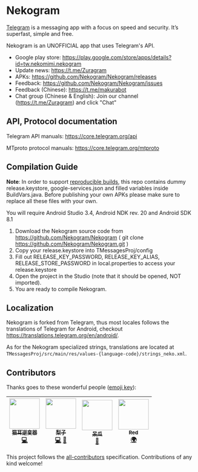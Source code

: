 # Nekogram

[Telegram](https://telegram.org) is a messaging app with a focus on speed and security. It’s superfast, simple and free.

Nekogram is an UNOFFICIAL app that uses Telegram's API.

- Google play store: https://play.google.com/store/apps/details?id=tw.nekomimi.nekogram
- Update news: https://t.me/Zuragram
- APKs: https://github.com/Nekogram/Nekogram/releases
- Feedback: https://github.com/Nekogram/Nekogram/issues
- Feedback (Chinese): https://t.me/makurabot
- Chat group (Chinese & English): Join our channel (https://t.me/Zuragram) and click "Chat"

## API, Protocol documentation

Telegram API manuals: https://core.telegram.org/api

MTproto protocol manuals: https://core.telegram.org/mtproto

## Compilation Guide

**Note**: In order to support [reproducible builds](https://core.telegram.org/reproducible-builds), this repo contains dummy release.keystore,  google-services.json and filled variables inside BuildVars.java. Before publishing your own APKs please make sure to replace all these files with your own.

You will require Android Studio 3.4, Android NDK rev. 20 and Android SDK 8.1

1. Download the Nekogram source code from https://github.com/Nekogram/Nekogram ( git clone https://github.com/Nekogram/Nekogram.git )
2. Copy your release.keystore into TMessagesProj/config
3. Fill out RELEASE_KEY_PASSWORD, RELEASE_KEY_ALIAS, RELEASE_STORE_PASSWORD in local.properties to access your  release.keystore
4. Open the project in the Studio (note that it should be opened, NOT imported).
5. You are ready to compile Nekogram.

## Localization

Nekogram is forked from Telegram, thus most locales follows the translations of Telegram for Android, checkout https://translations.telegram.org/en/android/.

As for the Nekogram specialized strings, translations are located at `TMessagesProj/src/main/res/values-{language-code}/strings_neko.xml`.

## Contributors

Thanks goes to these wonderful people ([emoji key](https://allcontributors.org/docs/en/emoji-key)):

<!-- ALL-CONTRIBUTORS-LIST:START - Do not remove or modify this section -->
| [<img src="https://avatars2.githubusercontent.com/u/42698724?s=460&v=4" width="80px;"/><br /><sub>猫耳逆变器</sub>](https://github.com/NekoInverter)<br />[💻](https://github.com/Nekogram/Nekogram/commits?author=NekoInverter "Code") | [<img src="https://avatars1.githubusercontent.com/u/18373361?s=460&v=4" width="80px;"/><br /><sub>梨子</sub>](https://github.com/rikakomoe)<br />[💻](https://github.com/Nekogram/Nekogram/commits?author=rikakomoe "Code") [🚧](https://github.com/Nekogram/Nekogram/commits?author=rikakomoe "Maintenance") | [<img src="https://cdn5.telesco.pe/file/k9cnSEddTYCWf9SZwyxQqchUeFsXTbRmq2oL3pQNU_oBFp15J9qnpcKOFoGp9rd1alLepuRgbpp8oGhRetHJouTqYoggPY7CruPZAKM6mo2VkkCld3IcAx87PKC8KrE0CP5YeeIMt7gbnxD0yt_VNYK3Yws09MSeQdRr3hkNjh-SlYurJNYb_YM4JOJVONsLnMFaw8KfFzyRTdVMmgBP93vJdn1lLd8aehHpPgu_keeoaN0t4dZyRoxn9vbO33X6OOsugecKBuPuUjMjtmUfMDhdv8xb5UofI-cDFCboJ21n8Rrm0SY-ak6LU3V4cIDISKJv9NDwQbqfceNZ1PqBwQ.jpg" width="80px;"/><br /><sub>呆瓜</sub>](https://t.me/Duang)<br /> [🎨](#design-duang "Design") | [<img src="https://avatars3.githubusercontent.com/u/37411589?s=460&v=4" width="80px;"/><br /><sub>Red</sub>](https://github.com/tgbetauser)<br />[🌍](#translation-tgbetauser "Translation") |
| :---: | :---: | :---: | :---: |
<!-- ALL-CONTRIBUTORS-LIST:END -->

This project follows the [all-contributors](https://github.com/kentcdodds/all-contributors) specification. Contributions of any kind welcome!
